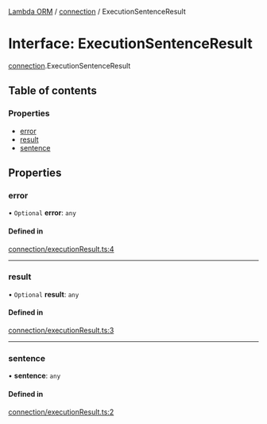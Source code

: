 [Lambda ORM](../README.md) / [connection](../modules/connection.md) / ExecutionSentenceResult

# Interface: ExecutionSentenceResult

[connection](../modules/connection.md).ExecutionSentenceResult

## Table of contents

### Properties

- [error](connection.ExecutionSentenceResult.md#error)
- [result](connection.ExecutionSentenceResult.md#result)
- [sentence](connection.ExecutionSentenceResult.md#sentence)

## Properties

### error

• `Optional` **error**: `any`

#### Defined in

[connection/executionResult.ts:4](https://github.com/FlavioLionelRita/lambda-orm/blob/daf3ab1/src/orm/connection/executionResult.ts#L4)

___

### result

• `Optional` **result**: `any`

#### Defined in

[connection/executionResult.ts:3](https://github.com/FlavioLionelRita/lambda-orm/blob/daf3ab1/src/orm/connection/executionResult.ts#L3)

___

### sentence

• **sentence**: `any`

#### Defined in

[connection/executionResult.ts:2](https://github.com/FlavioLionelRita/lambda-orm/blob/daf3ab1/src/orm/connection/executionResult.ts#L2)
